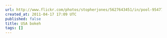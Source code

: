 ```yaml
---
url: http://www.flickr.com/photos/stopherjones/5627643451/in/pool-95477519@N00
created_at: 2011-04-17 17:09 UTC
published: false
title: USA bokeh
tags: []
---
```



